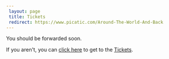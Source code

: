 ```yaml
---
 layout: page
 title: Tickets
 redirect: https://www.picatic.com/Around-The-World-And-Back
---
```


You should be forwarded soon.

If you aren't, you can [click here][1] to get to the [Tickets][1].

[1]: https://www.picatic.com/Around-The-World-And-Back
